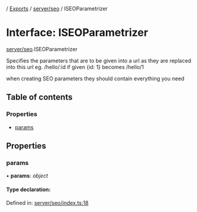 [](../README.md) / [Exports](../modules.md) / [server/seo](../modules/server_seo.md) / ISEOParametrizer

# Interface: ISEOParametrizer

[server/seo](../modules/server_seo.md).ISEOParametrizer

Specifies the parameters that are to be given
into a url as they are replaced into this
url eg. /hello/:id if given {id: 1} becomes /hello/1

when creating SEO parameters they should contain
everything you need

## Table of contents

### Properties

- [params](server_seo.iseoparametrizer.md#params)

## Properties

### params

• **params**: *object*

#### Type declaration:

Defined in: [server/seo/index.ts:18](https://github.com/onzag/itemize/blob/55e63f2c/server/seo/index.ts#L18)
